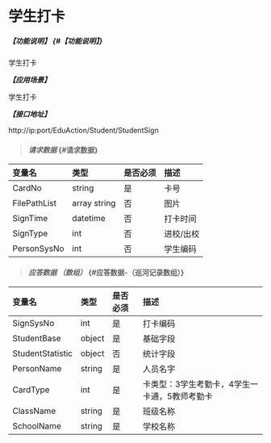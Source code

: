 # 学生打卡

##### _【功能说明】_ {#【功能说明】}

学生打卡

_**【应用场景】**_

学生打卡

_**【接口地址】**_

http://ip:port/EduAction/Student/StudentSign

> #### _请求数据_ {#请求数据}

| 变量名 | 类型 | 是否必须 | 描述 |
| :--- | :--- | :--- | :--- |
| CardNo| string| 是 | 卡号 |
| FilePathList|array string| 否 | 图片|
| SignTime| datetime| 否| 打卡时间 |
| SignType| int| 否 | 进校/出校 |
| PersonSysNo| int| 否 | 学生编码 |



> #### _应答数据 （数组）_ {#应答数据-（巡河记录数组）}

| 变量名 | 类型 | 是否必须 | 描述 |
| :--- | :--- | :--- | :--- |
| SignSysNo| int| 是 | 打卡编码 |
| StudentBase | object | 是 | 基础字段 |
| StudentStatistic | object | 否 | 统计字段 |
| PersonName| string| 是 | 人员名字 |
| CardType| int| 是 | 卡类型：3学生考勤卡，4学生一卡通，5教师考勤卡|
| ClassName| string| 是 | 班级名称 |
| SchoolName| string| 是 | 学校名称 |

